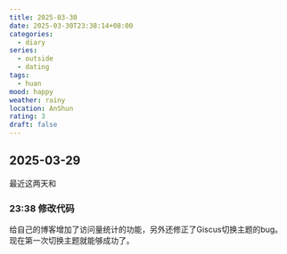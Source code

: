 ```yaml
---
title: 2025-03-30
date: 2025-03-30T23:38:14+08:00
categories:
  - diary
series:
  - outside
  - dating
tags:
  - huan
mood: happy
weather: rainy
location: AnShun
rating: 3
draft: false
---
```

## 2025-03-29

最近这两天和

### 23:38 修改代码

给自己的博客增加了访问量统计的功能，另外还修正了Giscus切换主题的bug。现在第一次切换主题就能够成功了。
